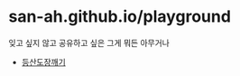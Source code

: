 # san-ah.github.io/playground

잊고 싶지 않고 공유하고 싶은 그게 뭐든 아무거나

- [등산도장깨기](https://san-ah.github.io/playground/mountain/)